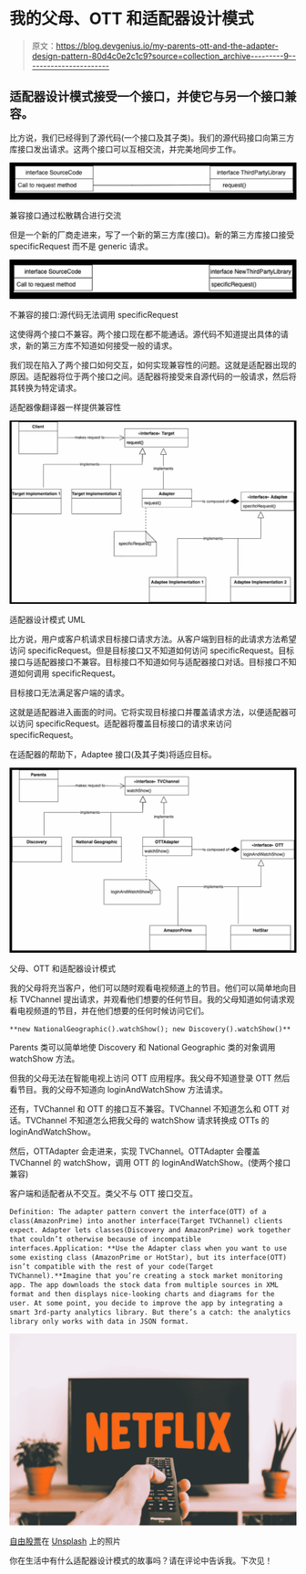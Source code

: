 # 我的父母、OTT 和适配器设计模式

> 原文：<https://blog.devgenius.io/my-parents-ott-and-the-adapter-design-pattern-80d4c0e2c1c9?source=collection_archive---------9----------------------->

## 适配器设计模式接受一个接口，并使它与另一个接口兼容。

比方说，我们已经得到了源代码(一个接口及其子类)。我们的源代码接口向第三方库接口发出请求。这两个接口可以互相交流，并完美地同步工作。

![](img/8df33073234c737570cabcc493d6d48a.png)

兼容接口通过松散耦合进行交流

但是一个新的厂商走进来，写了一个新的第三方库(接口)。新的第三方库接口接受 specificRequest 而不是 generic 请求。

![](img/ec570b08a6ee0e9af6bd04466d2c3d37.png)

不兼容的接口:源代码无法调用 specificRequest

这使得两个接口不兼容。两个接口现在都不能通话。源代码不知道提出具体的请求，新的第三方库不知道如何接受一般的请求。

我们现在陷入了两个接口如何交互，如何实现兼容性的问题。这就是适配器出现的原因。适配器将位于两个接口之间。适配器将接受来自源代码的一般请求，然后将其转换为特定请求。

适配器像翻译器一样提供兼容性

![](img/7f4d003e1970659b70579cf19972d2f5.png)

适配器设计模式 UML

比方说，用户或客户机请求目标接口请求方法。从客户端到目标的此请求方法希望访问 specificRequest。但是目标接口又不知道如何访问 specificRequest。目标接口与适配器接口不兼容。目标接口不知道如何与适配器接口对话。目标接口不知道如何调用 specificRequest。

目标接口无法满足客户端的请求。

这就是适配器进入画面的时间。它将实现目标接口并覆盖请求方法，以便适配器可以访问 specificRequest。适配器将覆盖目标接口的请求来访问 specificRequest。

在适配器的帮助下，Adaptee 接口(及其子类)将适应目标。

![](img/580c92d812aab28d1df5077ded79ad63.png)

父母、OTT 和适配器设计模式

我的父母将充当客户，他们可以随时观看电视频道上的节目。他们可以简单地向目标 TVChannel 提出请求，并观看他们想要的任何节目。我的父母知道如何请求观看电视频道的节目，并在他们想要的任何时候访问它们。

```
**new NationalGeographic().watchShow(); new Discovery().watchShow()**
```

Parents 类可以简单地使 Discovery 和 National Geographic 类的对象调用 watchShow 方法。

但我的父母无法在智能电视上访问 OTT 应用程序。我父母不知道登录 OTT 然后看节目。我的父母不知道向 loginAndWatchShow 方法请求。

还有，TVChannel 和 OTT 的接口互不兼容。TVChannel 不知道怎么和 OTT 对话。TVChannel 不知道怎么把我父母的 watchShow 请求转换成 OTTs 的 loginAndWatchShow。

然后，OTTAdapter 会走进来，实现 TVChannel。OTTAdapter 会覆盖 TVChannel 的 watchShow，调用 OTT 的 loginAndWatchShow。(使两个接口兼容)

客户端和适配者从不交互。类父不与 OTT 接口交互。

```
Definition: The adapter pattern convert the interface(OTT) of a class(AmazonPrime) into another interface(Target TVChannel) clients expect. Adapter lets classes(Discovery and AmazonPrime) work together that couldn’t otherwise because of incompatible interfaces.Application: **Use the Adapter class when you want to use some existing class (AmazonPrime or HotStar), but its interface(OTT) isn’t compatible with the rest of your code(Target TVChannel).**Imagine that you’re creating a stock market monitoring app. The app downloads the stock data from multiple sources in XML format and then displays nice-looking charts and diagrams for the user. At some point, you decide to improve the app by integrating a smart 3rd-party analytics library. But there’s a catch: the analytics library only works with data in JSON format.
```

![](img/1c9bbb2473f1eb37acb79272116486ea.png)

[自由股票](https://unsplash.com/@freestocks?utm_source=medium&utm_medium=referral)在 [Unsplash](https://unsplash.com?utm_source=medium&utm_medium=referral) 上的照片

你在生活中有什么适配器设计模式的故事吗？请在评论中告诉我。下次见！
